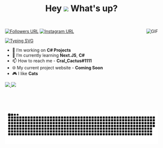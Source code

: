 <p>
<h1 align="center"> Hey <img src="https://emojis.slackmojis.com/emojis/images/1577305505/7373/hand_wave.gif?1577305505" width="50" /> What's up?</h1>
</p>

<br>

<img align="right" height="270px" alt="GIF"
    src="https://i.pinimg.com/originals/e4/26/70/e426702edf874b181aced1e2fa5c6cde.gif" />
    [![Followers URL](https://img.shields.io/github/followers/cral-cactus?color=%2308d665&logo=Github&style=for-the-badge)](https://github.com/Cral-Cactus/)
    [![Instagram URL](https://img.shields.io/static/v1?color=08d665&label=Instagram&logo=Instagram&logoColor=white&style=for-the-badge&message=follow)](https://www.instagram.com/cral_cactus)

<a href="https://github.com/Cral-Cactus/"><img src="https://readme-typing-svg.herokuapp.com?font=Fira+Code&duration=3000&pause=300&color=08D665&vCenter=true&width=435&lines=I+am+me!;Go+outside+and+touch+the+grass+%3A);I+like+Javascript+%26%26+C%23" alt="Typing SVG" /></a>

- 👀 I’m working on **C# Projects**
- 🌱 I’m currently learning **Next.JS**, **C#**
- 📫 How to reach me - **Cral_Cactus#1111**
- 🌐 My current project website - **Coming Soon**
- 🎮 I like **Cats**

<p align="left">
    <a href="https://github.com/Cral-Cactus">
<img src="https://github-readme-stats-sigma-five.vercel.app/api/top-langs/?username=Cral-Cactus&hide=c,shell,python&langs_count=8&title_color=08d665&icon_color=08d665&text_color=08d665&bg_color=0c1116"/>
<img
  src="https://github-readme-stats-sigma-five.vercel.app/api?username=Cral-Cactus&count_private=true&title_color=08d665&icon_color=08d665&text_color=08d665&show_icons=true&bg_color=0c1116"
/>
<img src="https://raw.githubusercontent.com/Cral-Cactus/Cral-Cactus/main/snake.svg"/>
</a>
</p>
